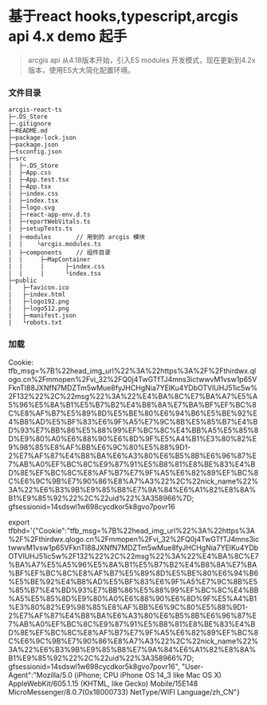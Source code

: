 
# 基于react hooks,typescript,arcgis api 4.x demo 起手
> arcgis api  从4.18版本开始，引入ES modules 开发模式，现在更新到4.2x版本，使用ES大大简化配置环境。
### 文件目录
```
arcgis-react-ts
├─.DS_Store
├─.gitignore
├─README.md
├─package-lock.json
├─package.json
├─tsconfig.json
├─src
|  ├─.DS_Store
|  ├─App.css
|  ├─App.test.tsx
|  ├─App.tsx
|  ├─index.css
|  ├─index.tsx
|  ├─logo.svg
|  ├─react-app-env.d.ts
|  ├─reportWebVitals.ts
|  ├─setupTests.ts
|  ├─modules       // 用到的 arcgis 模块
|  |    └arcgis.modules.ts
|  ├─components    // 组件目录
|  |     ├─MapContainer
|  |     |      ├─index.css
|  |     |      └index.tsx
├─public
|   ├─favicon.ico
|   ├─index.html
|   ├─logo192.png
|   ├─logo512.png
|   ├─manifest.json
|   └robots.txt
```

### 加载


Cookie: tfb_msg=%7B%22head_img_url%22%3A%22https%3A%2F%2Fthirdwx.qlogo.cn%2Fmmopen%2Fvi_32%2FQ0j4TwGTfTJ4mns3ictwwvM1vsw1p65VFknTI88JXNfN7MDZTm5wMue8fyJHCHgNia7YElKu4YDbOTVlUHJ51ic5w%2F132%22%2C%22msg%22%3A%22%E4%BA%8C%E7%BA%A7%E5%A5%96%E5%8A%B1%E5%B7%B2%E4%B8%8A%E7%BA%BF%EF%BC%8C%E8%AF%B7%E5%89%8D%E5%BE%80%E6%94%B6%E5%BE%92%E4%B8%AD%E5%BF%83%E6%9F%A5%E7%9C%8B%E5%85%B7%E4%BD%93%E7%BB%86%E5%88%99%EF%BC%8C%E4%BB%A5%E5%85%8D%E9%80%A0%E6%88%90%E6%8D%9F%E5%A4%B1%E3%80%82%E9%98%85%E8%AF%BB%E6%9C%80%E5%88%9D1-2%E7%AF%87%E4%B8%BA%E6%A3%80%E6%B5%8B%E6%96%87%E7%AB%A0%EF%BC%8C%E9%87%91%E5%B8%81%E8%BE%83%E4%BD%8E%EF%BC%8C%E8%AF%B7%E7%9F%A5%E6%82%89%EF%BC%8C%E6%9C%9B%E7%90%86%E8%A7%A3%22%2C%22nick_name%22%3A%22%E6%B3%9B%E9%85%B8%E7%9A%84%E6%A1%82%E8%8A%B1%E9%85%92%22%2C%22uid%22%3A358966%7D; gfsessionid=14sdswl1w698cycdkor5k8gvo7povr16

export tfbhd='{"Cookie":"tfb_msg=%7B%22head_img_url%22%3A%22https%3A%2F%2Fthirdwx.qlogo.cn%2Fmmopen%2Fvi_32%2FQ0j4TwGTfTJ4mns3ictwwvM1vsw1p65VFknTI88JXNfN7MDZTm5wMue8fyJHCHgNia7YElKu4YDbOTVlUHJ51ic5w%2F132%22%2C%22msg%22%3A%22%E4%BA%8C%E7%BA%A7%E5%A5%96%E5%8A%B1%E5%B7%B2%E4%B8%8A%E7%BA%BF%EF%BC%8C%E8%AF%B7%E5%89%8D%E5%BE%80%E6%94%B6%E5%BE%92%E4%B8%AD%E5%BF%83%E6%9F%A5%E7%9C%8B%E5%85%B7%E4%BD%93%E7%BB%86%E5%88%99%EF%BC%8C%E4%BB%A5%E5%85%8D%E9%80%A0%E6%88%90%E6%8D%9F%E5%A4%B1%E3%80%82%E9%98%85%E8%AF%BB%E6%9C%80%E5%88%9D1-2%E7%AF%87%E4%B8%BA%E6%A3%80%E6%B5%8B%E6%96%87%E7%AB%A0%EF%BC%8C%E9%87%91%E5%B8%81%E8%BE%83%E4%BD%8E%EF%BC%8C%E8%AF%B7%E7%9F%A5%E6%82%89%EF%BC%8C%E6%9C%9B%E7%90%86%E8%A7%A3%22%2C%22nick_name%22%3A%22%E6%B3%9B%E9%85%B8%E7%9A%84%E6%A1%82%E8%8A%B1%E9%85%92%22%2C%22uid%22%3A358966%7D; gfsessionid=14sdswl1w698cycdkor5k8gvo7povr16",
"User-Agent":"Mozilla/5.0 (iPhone; CPU iPhone OS 14_3 like Mac OS X) AppleWebKit/605.1.15 (KHTML, like Gecko) Mobile/15E148 MicroMessenger/8.0.7(0x18000733) NetType/WIFI Language/zh_CN"}